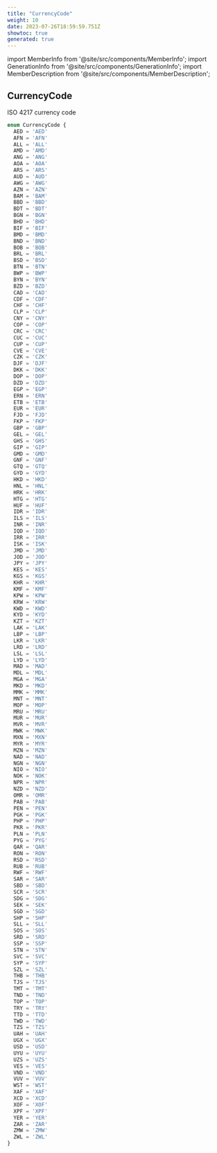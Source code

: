 ```yaml
---
title: "CurrencyCode"
weight: 10
date: 2023-07-26T18:59:59.751Z
showtoc: true
generated: true
---
```

<!-- This file was generated from the Vendure source. Do not modify. Instead, re-run the "docs:build" script -->
import MemberInfo from '@site/src/components/MemberInfo';
import GenerationInfo from '@site/src/components/GenerationInfo';
import MemberDescription from '@site/src/components/MemberDescription';


## CurrencyCode

<GenerationInfo sourceFile="packages/common/src/generated-types.ts" sourceLine="968" packageName="@vendure/common" />

ISO 4217 currency code

```ts title="Signature"
enum CurrencyCode {
  AED = 'AED'
  AFN = 'AFN'
  ALL = 'ALL'
  AMD = 'AMD'
  ANG = 'ANG'
  AOA = 'AOA'
  ARS = 'ARS'
  AUD = 'AUD'
  AWG = 'AWG'
  AZN = 'AZN'
  BAM = 'BAM'
  BBD = 'BBD'
  BDT = 'BDT'
  BGN = 'BGN'
  BHD = 'BHD'
  BIF = 'BIF'
  BMD = 'BMD'
  BND = 'BND'
  BOB = 'BOB'
  BRL = 'BRL'
  BSD = 'BSD'
  BTN = 'BTN'
  BWP = 'BWP'
  BYN = 'BYN'
  BZD = 'BZD'
  CAD = 'CAD'
  CDF = 'CDF'
  CHF = 'CHF'
  CLP = 'CLP'
  CNY = 'CNY'
  COP = 'COP'
  CRC = 'CRC'
  CUC = 'CUC'
  CUP = 'CUP'
  CVE = 'CVE'
  CZK = 'CZK'
  DJF = 'DJF'
  DKK = 'DKK'
  DOP = 'DOP'
  DZD = 'DZD'
  EGP = 'EGP'
  ERN = 'ERN'
  ETB = 'ETB'
  EUR = 'EUR'
  FJD = 'FJD'
  FKP = 'FKP'
  GBP = 'GBP'
  GEL = 'GEL'
  GHS = 'GHS'
  GIP = 'GIP'
  GMD = 'GMD'
  GNF = 'GNF'
  GTQ = 'GTQ'
  GYD = 'GYD'
  HKD = 'HKD'
  HNL = 'HNL'
  HRK = 'HRK'
  HTG = 'HTG'
  HUF = 'HUF'
  IDR = 'IDR'
  ILS = 'ILS'
  INR = 'INR'
  IQD = 'IQD'
  IRR = 'IRR'
  ISK = 'ISK'
  JMD = 'JMD'
  JOD = 'JOD'
  JPY = 'JPY'
  KES = 'KES'
  KGS = 'KGS'
  KHR = 'KHR'
  KMF = 'KMF'
  KPW = 'KPW'
  KRW = 'KRW'
  KWD = 'KWD'
  KYD = 'KYD'
  KZT = 'KZT'
  LAK = 'LAK'
  LBP = 'LBP'
  LKR = 'LKR'
  LRD = 'LRD'
  LSL = 'LSL'
  LYD = 'LYD'
  MAD = 'MAD'
  MDL = 'MDL'
  MGA = 'MGA'
  MKD = 'MKD'
  MMK = 'MMK'
  MNT = 'MNT'
  MOP = 'MOP'
  MRU = 'MRU'
  MUR = 'MUR'
  MVR = 'MVR'
  MWK = 'MWK'
  MXN = 'MXN'
  MYR = 'MYR'
  MZN = 'MZN'
  NAD = 'NAD'
  NGN = 'NGN'
  NIO = 'NIO'
  NOK = 'NOK'
  NPR = 'NPR'
  NZD = 'NZD'
  OMR = 'OMR'
  PAB = 'PAB'
  PEN = 'PEN'
  PGK = 'PGK'
  PHP = 'PHP'
  PKR = 'PKR'
  PLN = 'PLN'
  PYG = 'PYG'
  QAR = 'QAR'
  RON = 'RON'
  RSD = 'RSD'
  RUB = 'RUB'
  RWF = 'RWF'
  SAR = 'SAR'
  SBD = 'SBD'
  SCR = 'SCR'
  SDG = 'SDG'
  SEK = 'SEK'
  SGD = 'SGD'
  SHP = 'SHP'
  SLL = 'SLL'
  SOS = 'SOS'
  SRD = 'SRD'
  SSP = 'SSP'
  STN = 'STN'
  SVC = 'SVC'
  SYP = 'SYP'
  SZL = 'SZL'
  THB = 'THB'
  TJS = 'TJS'
  TMT = 'TMT'
  TND = 'TND'
  TOP = 'TOP'
  TRY = 'TRY'
  TTD = 'TTD'
  TWD = 'TWD'
  TZS = 'TZS'
  UAH = 'UAH'
  UGX = 'UGX'
  USD = 'USD'
  UYU = 'UYU'
  UZS = 'UZS'
  VES = 'VES'
  VND = 'VND'
  VUV = 'VUV'
  WST = 'WST'
  XAF = 'XAF'
  XCD = 'XCD'
  XOF = 'XOF'
  XPF = 'XPF'
  YER = 'YER'
  ZAR = 'ZAR'
  ZMW = 'ZMW'
  ZWL = 'ZWL'
}
```
